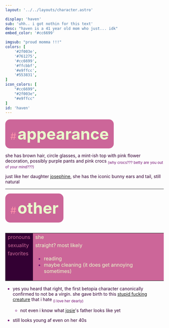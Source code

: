 ```yaml
---
layout: '../../layouts/character.astro'

display: 'haven'
sub: 'uhh.. i got nothin for this text'
desc: "haven is a 41 year old mom who just... idk"
embed_color: '#cc6699'

imgsub: "proud momma !!!"
colors: [
    '#2f003e',
    '#761275',
    '#cc6699',
    '#ffcbbf',
    '#e9ffcc',
    '#553831',
]
icon_colors: [
    "#cc6699",
    "#2f003e",
    "#e9ffcc"
]
id: 'haven'
---
```

<style>
    :root {
        --header-color: #303;
        --header-logo-color-1: #e9ffcc;
        --header-logo-color-2: #c69;

        --col-bright: #e9ffcc;
        --col-light:rgb(254, 147, 170);
        --col-main: #c69;
        --col-dim: #761275;
        --col-dark: #303;

        --col-bg: #e9ffcc;
        --col-char-bg:rgb(11, 108, 133);

        --col-link: #c69;
        --col-link-hover: #f795b6
    }

    html {
        color: var(--col-dark);
    }

    i {
        text-decoration: italic;
        color: var(--col-dim);
    }

    .white {
        color: var(--col-bright);
        background-color: var(--col-dark);
        padding: 3px;
        border-radius: 5px;
    }

    .black {
        color: #2f003e;
        background-color: var(--col-bright);
        padding: 3px;
        border-radius: 5px;
    }

    li::marker {
        color: var(--col-dim);  
    }

    table {
        color: var(--col-bright);
    }
    
    td {
        background-color: var(--col-main);
    }

    td.name {
        background-color: var(--col-dark);
        color: var(--col-main);
        box-shadow: unset;
        align-content: start;
    }
</style>


<section id="appearance" style="text-align: left">

<div style="background-color: var(--col-main); padding: 16px; border-radius: 15px; width: fit-content;">
<a style="text-decoration: none;" href="#appearance">
<span style="font-size: 30px; color: var(--col-light)">#</span>
<span style="font-weight: bolder; font-size: 50px; margin: 0; margin-top: 30px; color: var(--col-bright)">
appearance
</span>
</a>
</div>

she has brown hair, circle glasses, a mint-ish top with pink flower decoration, possibly purple pants and pink crocs <sub style="color: var(--col-dim)">(why crocs??? betty are you out of your mind???)</sub>

just like her daughter [josephine](/characters/josephine), she has the iconic bunny ears and tail, still natural

</section>

<hr>
<section id="other" style="text-align: left">

<div style="background-color: var(--col-main); padding: 16px; border-radius: 15px; width: fit-content;">
<a style="text-decoration: none;" href="#other">
<span style="font-size: 30px; color: var(--col-light)">#</span>
<span style="font-weight: bolder; font-size: 50px; margin: 0; margin-top: 30px; color: var(--col-bright)">
other
</span>
</a>
</div>

<br>
<table>

<tr>
    <td class="name">pronouns</td>
    <td>she</td>
</tr>

<tr>
    <td class="name">sexuality</td>
    <td>straight? most likely</td>
</tr>

<tr>
    <td class="name">favorites</td>
    <td>

- reading
- maybe cleaning (it does get annoying sometimes)

</td>
</tr>

</table>

- yes you heard that right, the first betopia character canonically confirmed to not be a virgin. she gave birth to this [stupid fucking creature](/characters/josephine) that i hate <sub style="color: var(--col-dim)">(i love her dearly)</sub>
    - not even i know what [josie](/characters/josephine)'s father looks like yet
    
- still looks young af even on her 40s


</section>